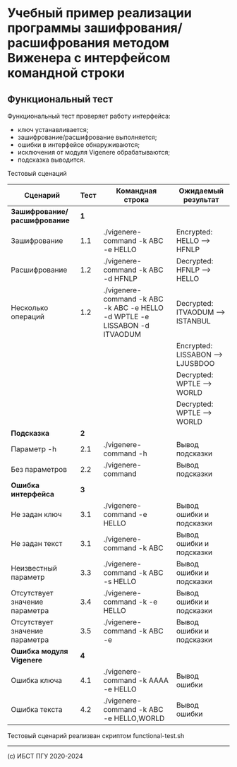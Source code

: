 # Учебный пример реализации программы зашифрования/расшифрования методом Виженера с интерфейсом командной строки

## Функциональный тест

Функциональный тест проверяет работу интерфейса:

  * ключ устанавливается;
  * зашифрование/расшифрование выполняется;
  * ошибки в интерфейсе обнаруживаются;
  * исключения от модуля Vigenere обрабатываются;
  * подсказка выводится.
 
Тестовый сценаций

|Сценарий                       |Тест  |Командная строка                                                          |Ожидаемый результат               |
|-------------------------------|------|--------------------------------------------------------------------------|----------------------------------|
| **Зашифрование/расшифрование**| **1**|                                                                          |                                  |
|Зашифрование                   |1.1   |./vigenere-command -k ABC -e HELLO                                        |Encrypted: HELLO --> HFNLP        |
|Расшифрование                  |1.2   |./vigenere-command -k ABC -d HFNLP                                        |Decrypted: HFNLP --> HELLO        |
|Несколько операций             |1.2   |./vigenere-command -k ABC -k ABC -e HELLO -d WPTLE -e LISSABON -d ITVAODUM|  Decrypted: ITVAODUM --> ISTANBUL|
|                               |      |                                                                          |Encrypted: LISSABON --> LJUSBDOO  |
|                               |      |                                                                          |Decrypted: WPTLE --> WORLD        |
|                               |      |                                                                          |Decrypted: WPTLE --> WORLD        |
| **Подсказка**                 | **2**|                                                                          |                                  |
|Параметр -h                    |2.1   |./vigenere-command -h                                                     |Вывод подсказки                   |
|Без параметров                 |2.2   |./vigenere-command                                                        |Вывод подсказки                   |
| **Ошибка интерфейса**         | **3**|                                                                          |                                  |
|Не задан ключ                  |3.1   |./vigenere-command -e HELLO                                               |Вывод ошибки и подсказки          |
|Не задан текст                 |3.1   |./vigenere-command -k ABC                                                 |Вывод ошибки и подсказки          |
|Неизвестный параметр           |3.3   |./vigenere-command -k ABC -s HELLO                                        | Вывод ошибки и подсказки         |
|Отсутствует значение параметра |3.4   |./vigenere-command -k -e HELLO                                            | Вывод ошибки и подсказки         |
|Отсутствует значение параметра |3.5   |./vigenere-command -k ABC -e                                              | Вывод ошибки и подсказки         |
| **Ошибка модуля Vigenere**    | **4**|                                                                          |                                  |
|Ошибка ключа                   |4.1   |./vigenere-command -k AAAA -e HELLO                                       |Вывод ошибки                      |
|Ошибка текста                  |4.2   |./vigenere-command -k ABC -e HELLO,WORLD                                  |Вывод ошибки                      |

Тестовый сценарий реализван скриптом functional-test.sh

----------------------------------------
(с) ИБСТ ПГУ 2020-2024
